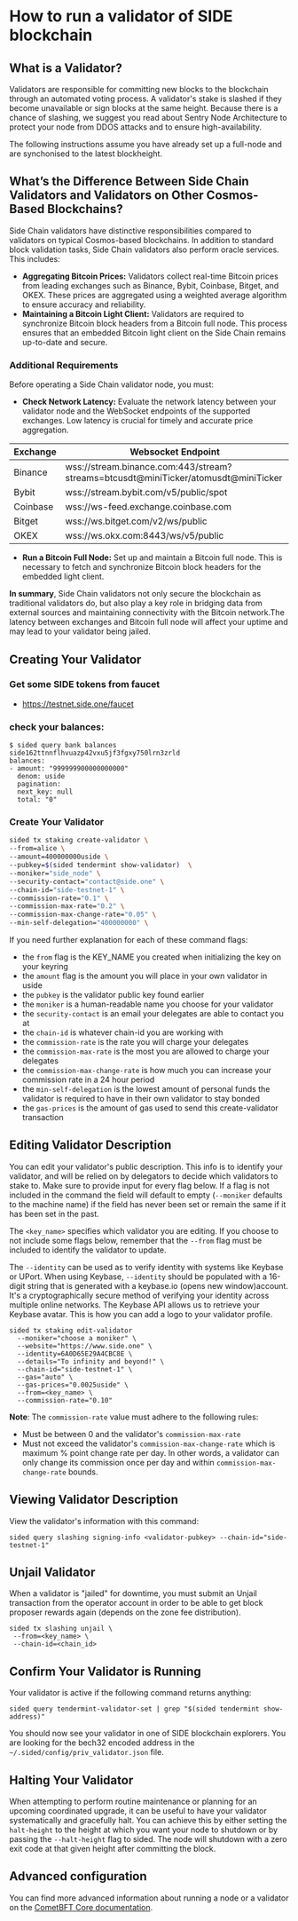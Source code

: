 # How to run a validator of SIDE blockchain

## What is a Validator?
Validators are responsible for committing new blocks to the blockchain through an automated voting process. A validator's stake is slashed if they become unavailable or sign blocks at the same height. Because there is a chance of slashing, we suggest you read about Sentry Node Architecture to protect your node from DDOS attacks and to ensure high-availability.

The following instructions assume you have already set up a full-node and are synchonised to the latest blockheight.

## What’s the Difference Between Side Chain Validators and Validators on Other Cosmos-Based Blockchains?

Side Chain validators have distinctive responsibilities compared to validators on typical Cosmos-based blockchains. In addition to standard block validation tasks, Side Chain validators also perform oracle services. This includes:

- **Aggregating Bitcoin Prices:** Validators collect real-time Bitcoin prices from leading exchanges such as Binance, Bybit, Coinbase, Bitget, and OKEX. These prices are aggregated using a weighted average algorithm to ensure accuracy and reliability.
- **Maintaining a Bitcoin Light Client:** Validators are required to synchronize Bitcoin block headers from a Bitcoin full node. This process ensures that an embedded Bitcoin light client on the Side Chain remains up-to-date and secure.

### Additional Requirements

Before operating a Side Chain validator node, you must:

- **Check Network Latency:** Evaluate the network latency between your validator node and the WebSocket endpoints of the supported exchanges. Low latency is crucial for timely and accurate price aggregation.
  
| Exchange | Websocket Endpoint |
|-----|----|
|Binance|wss://stream.binance.com:443/stream?streams=btcusdt@miniTicker/atomusdt@miniTicker|
|Bybit|wss://stream.bybit.com/v5/public/spot|
|Coinbase|wss://ws-feed.exchange.coinbase.com|
|Bitget | wss://ws.bitget.com/v2/ws/public|
|OKEX | wss://ws.okx.com:8443/ws/v5/public |
- **Run a Bitcoin Full Node:** Set up and maintain a Bitcoin full node. This is necessary to fetch and synchronize Bitcoin block headers for the embedded light client.

**In summary**, Side Chain validators not only secure the blockchain as traditional validators do, but also play a key role in bridging data from external sources and maintaining connectivity with the Bitcoin network.The latency between exchanges and Bitcoin full node will affect your uptime and may lead to your validator being jailed.



## Creating Your Validator

### Get some SIDE tokens from faucet

-  https://testnet.side.one/faucet

### check your balances:
```shell
$ sided query bank balances side162ttnnflhvuazp42vxu5jf3fgxy750lrn3zrld
balances:
- amount: "999999900000000000"
  denom: uside
  pagination:
  next_key: null
  total: "0"
```

### Create Your Validator

```sh
sided tx staking create-validator \
--from=alice \
--amount=400000000uside \
--pubkey=$(sided tendermint show-validator)  \
--moniker="side_node" \
--security-contact="contact@side.one" \
--chain-id="side-testnet-1" \
--commission-rate="0.1" \
--commission-max-rate="0.2" \
--commission-max-change-rate="0.05" \
--min-self-delegation="400000000" \
```

If you need further explanation for each of these command flags:

 - the `from` flag is the KEY_NAME you created when initializing the key on your keyring
 - the `amount` flag is the amount you will place in your own validator in uside 
 - the `pubkey` is the validator public key found earlier
 - the `moniker` is a human-readable name you choose for your validator
 - the `security-contact` is an email your delegates are able to contact you at
 - the `chain-id` is whatever chain-id you are working with
 - the `commission-rate` is the rate you will charge your delegates
 - the `commission-max-rate` is the most you are allowed to charge your delegates
 - the `commission-max-change-rate` is how much you can increase your commission rate in a 24 hour period
 - the `min-self-delegation` is the lowest amount of personal funds the validator is required to have in their own validator to stay bonded 
 - the `gas-prices` is the amount of gas used to send this create-validator transaction

## Editing Validator Description

You can edit your validator's public description. This info is to identify your validator, and will be relied on by delegators to decide which validators to stake to. Make sure to provide input for every flag below. If a flag is not included in the command the field will default to empty (`--moniker` defaults to the machine name) if the field has never been set or remain the same if it has been set in the past.

The `<key_name>` specifies which validator you are editing. If you choose to not include some flags below, remember that the `--from` flag must be included to identify the validator to update.

The `--identity` can be used as to verify identity with systems like Keybase or UPort. When using Keybase, `--identity` should be populated with a 16-digit string that is generated with a keybase.io (opens new window)account. It's a cryptographically secure method of verifying your identity across multiple online networks. The Keybase API allows us to retrieve your Keybase avatar. This is how you can add a logo to your validator profile.

```shell
sided tx staking edit-validator
  --moniker="choose a moniker" \
  --website="https://www.side.one" \
  --identity=6A0D65E29A4CBC8E \
  --details="To infinity and beyond!" \
  --chain-id="side-testnet-1" \
  --gas="auto" \
  --gas-prices="0.0025uside" \
  --from=<key_name> \
  --commission-rate="0.10"
```

**Note**: The `commission-rate` value must adhere to the following rules:

 - Must be between 0 and the validator's `commission-max-rate`
 - Must not exceed the validator's `commission-max-change-rate` which is maximum % point change rate per day. In other words, a validator can only change its commission once per day and within `commission-max-change-rate` bounds.

## Viewing Validator Description

View the validator's information with this command:

```shell
sided query slashing signing-info <validator-pubkey> --chain-id="side-testnet-1"
```

## Unjail Validator
When a validator is "jailed" for downtime, you must submit an Unjail transaction from the operator account in order to be able to get block proposer rewards again (depends on the zone fee distribution).

```shell
sided tx slashing unjail \
 --from=<key_name> \
 --chain-id=<chain_id>
```

## Confirm Your Validator is Running

Your validator is active if the following command returns anything:

```shell
sided query tendermint-validator-set | grep "$(sided tendermint show-address)"
```

You should now see your validator in one of SIDE blockchain explorers. You are looking for the bech32 encoded address in the `~/.sided/config/priv_validator.json` file.

## Halting Your Validator
When attempting to perform routine maintenance or planning for an upcoming coordinated upgrade, it can be useful to have your validator systematically and gracefully halt. You can achieve this by either setting the `halt-height` to the height at which you want your node to shutdown or by passing the `--halt-height` flag to sided. The node will shutdown with a zero exit code at that given height after committing the block.

## Advanced configuration
You can find more advanced information about running a node or a validator on the [CometBFT Core documentation](https://docs.cometbft.com/v0.34/core/validators).

#
